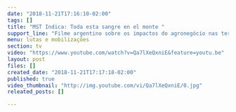 ```yaml
---
date: "2018-11-21T17:16:10-02:00"
tags: []
title: "MST Indica: Toda esta sangre en el monte "
support_line: "Filme argentino sobre os impactos do agronegócio nas terras do hermanos. "
menu: lutas e mobilizações
section: tv
video: "https://www.youtube.com/watch?v=Qa7lXeQxniE&feature=youtu.be"
layout: post
files: []
created_date: "2018-11-21T17:17:18-02:00"
published: true
video_thumbnail: "http://img.youtube.com/vi/Qa7lXeQxniE/0.jpg"
releated_posts: []

---
```

